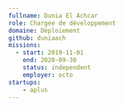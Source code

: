 ```yaml
---
fullname: Dunia El Achcar
role: Chargée de développement
domaine: Déploiement
github: duniaach
missions: 
  - start: 2019-11-01
    end: 2020-09-30
    status: independent
    employer: octo
startups:
    - aplus
---
```


